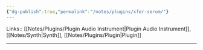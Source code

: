 ```yaml
---
{"dg-publish":true,"permalink":"/notes/plugins/xfer-serum/"}
---
```


Links:: [[Notes/Plugins/Plugin Audio Instrument\|Plugin Audio Instrument]], [[Notes/Synth\|Synth]], [[Notes/Plugins/Plugin\|Plugin]]

---
